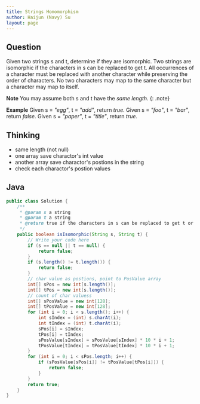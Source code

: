 ```yaml
---
title: Strings Homomorphism
author: Haijun (Navy) Su
layout: page
---
```

## Question
Given two strings s and t, determine if they are isomorphic.
Two strings are isomorphic if the characters in s can be replaced to get t.
All occurrences of a character must be replaced with another character while preserving the order of characters. No two characters may map to the same character but a character may map to itself.

<i class="fa fa-info-circle" aria-hidden="true"></i> **Note** You may assume both s and t have the *same length*.
{: .note}

**Example**
Given s = *"egg"*, t = *"add"*, return *true*.
Given s = *"foo"*, t = *"bar"*, return *false*.
Given s = *"paper"*, t = *"title"*, return *true*.

## Thinking
* same length (not null)
* one array save charactor's int value
* another array save charactor's postions in the string
* check each charactor's postion values

## Java
~~~ java
public class Solution {
    /**
     * @param s a string
     * @param t a string
     * @return true if the characters in s can be replaced to get t or false
     */
    public boolean isIsomorphic(String s, String t) {
        // Write your code here
        if (s == null || t == null) {
            return false;
        }
        if (s.length() != t.length()) {
            return false;
        }
        // char value as postions, point to PosValue array
        int[] sPos = new int[s.length()];
        int[] tPos = new int[s.length()];
        // count of char valuess
        int[] sPosValue = new int[128];
        int[] tPosValue = new int[128];
        for (int i = 0; i < s.length(); i++) {
            int sIndex = (int) s.charAt(i);
            int tIndex = (int) t.charAt(i);
            sPos[i] = sIndex;
            tPos[i] = tIndex;
            sPosValue[sIndex] = sPosValue[sIndex] * 10 * i + 1;
            tPosValue[tIndex] = tPosValue[tIndex] * 10 * i + 1;
        }
        for (int i = 0; i < sPos.length; i++) {
            if (sPosValue[sPos[i]] != tPosValue[tPos[i]]) {
                return false;
            }
        }
        return true;
    }
}
~~~
